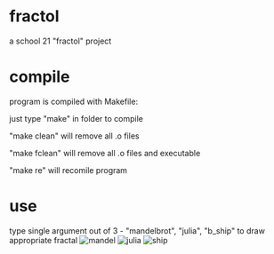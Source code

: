 # fractol
a school 21 "fractol" project

# compile
program is compiled with Makefile:

just type "make" in folder to compile

"make clean" will remove all .o files

"make fclean" will remove all .o files and executable

"make re" will recomile program

# use
type single argument out of 3 - "mandelbrot", "julia", "b_ship" to draw appropriate fractal
![mandel](https://user-images.githubusercontent.com/20489896/111062069-cc83bf80-84b7-11eb-8de2-ce983c72690a.png)
![julia](https://user-images.githubusercontent.com/20489896/111062073-cee61980-84b7-11eb-88aa-8aa7b031716b.png)
![ship](https://user-images.githubusercontent.com/20489896/111062076-d0afdd00-84b7-11eb-9fb8-bcab641a0b39.png)
